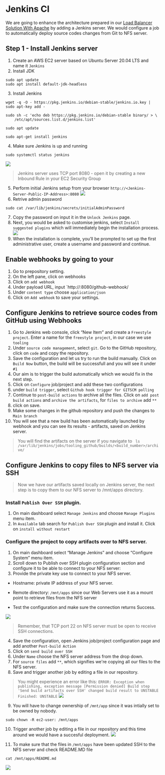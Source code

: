 # Jenkins CI
We are going to enhance the architecture prepared in our [Load Balancer Solution With Apache](https://github.com/realayo/Apache_LoadBalancer) by adding a Jenkins server. We would configure a job to automatically deploy source codes
changes from Git to NFS server.

## Step 1 - Install Jenkins server
1. Create an AWS EC2 server based on Ubuntu Server 20.04 LTS and name it `Jenkins`
2. Install JDK 
```
sudo apt update
sudo apt install default-jdk-headless
```
3. Install Jenkins
```
wget -q -O - https://pkg.jenkins.io/debian-stable/jenkins.io.key | sudo apt-key add -

sudo sh -c 'echo deb https://pkg.jenkins.io/debian-stable binary/ > \
    /etc/apt/sources.list.d/jenkins.list'

sudo apt update

sudo apt-get install jenkins
```
4. Make sure Jenkins is up and running
```
sudo systemctl status jenkins
```
![](https://user-images.githubusercontent.com/18899718/120899739-d15b9980-c5f6-11eb-8c5d-62a39384158f.png)
>Jenkins server uses TCP port 8080 - open it by creating a new Inbound Rule in your EC2 Security Group
5. Perform initial Jenkins setup from your browser `http://<Jenkins-Server-Public-IP-Address>:8080`
![](https://user-images.githubusercontent.com/18899718/120899901-96a63100-c5f7-11eb-8162-e106d3835622.png)
6. Retrive admin password
```
sudo cat /var/lib/jenkins/secrets/initialAdminPassword
```
7. Copy the password on input it in the `Unlock Jenkins` page. 
8. Next, you would be asked to customise jenkins, select `Install suggested plugins`
which will immediately begin the installation process.
![](https://user-images.githubusercontent.com/18899718/120900128-c6a20400-c5f8-11eb-9843-3a81fa321f7a.png)
9. When the installation is complete, you’ll be prompted to set up the first administrative user, create a username and password and continue.


## Enable webhooks by going to your 
1. Go to prepository setting.
2. On the left pane, click on webhooks
3. Click on `add webhook`
4. Under payload URL, input `http://<Jenkins-Server-Public-IP-Address>:8080/github-webhook/
5. Under `content type` choose `application/json`
6. Click on `Add webhook` to save your settings.

## Configure Jenkins to retrieve source codes from GitHub using Webhooks

1. Go to Jenkins web console, click “New Item” and create a `Freestyle project`. Enter a name for the `freestyle project`, in our case we use `tooling`
2. Under `source code management`, select `git`. Go to the GitHub repository, click on `code` and copy the repository.
3. Save the configuration and let us try to run the build manually. Click on `Build Now` button, the build will be successfull and you will see it under `#1`
4. Our aim is to trigger the build automatically which we would fix in the next step.
5. Click on `Configure` job/project and add these two configurations
6. under `build trigger`, select `Github hook trigger for GITSCM polling`
7. Continue to `post-build actions` to archive all the files. Click on `add post build actions` and `archive the artifacts`, for `files to archive` add `**`
8. click on save.
9. Make some changes in the github repository and push the changes to `Main branch`
10. You will see that a new build has been automatically launched by webhook and you can see its results - artifacts, saved on Jenkins server.
> You will find the artifacts on the server if you navigate to `
ls /var/lib/jenkins/jobs/tooling_github/builds/<build_number>/archive/`

##  Configure Jenkins to copy files to NFS server via SSH
> Now we have our artifacts saved locally on Jenkins server, the next step is to copy them to our NFS server to /mnt/apps directory.

### Install `Publish Over SSH` plugin.
1. On main dashboard select `Manage Jenkins` and choose `Manage Plugins` menu item.
2. In `Available` tab search for `Publish Over SSH` plugin and install it. Click on `install without restart`

### Configure the project to copy artifacts over to NFS server.
1. On main dashboard select “Manage Jenkins” and choose “Configure System” menu item.
1. Scroll down to Publish over SSH plugin configuration section and configure it to be able to connect to your NFS server:
1. Provide the private key use to connect to your NFS server.

- Hostname: private IP address of your NFS server.

- Remote directory: `/mnt/apps` since our Web Servers use it as a mount point to retrieve files from the NFS server

- Test the configuration and make sure the connection returns Success. 

![](https://user-images.githubusercontent.com/18899718/120906336-45f5fe80-c61e-11eb-8d21-c1e1350c35bb.png)
> Remember, that TCP port 22 on NFS server must be open to receive SSH connections.

4. Save the configuration, open Jenkins job/project configuration page and add another `Post-build Action`
5. Click on `send build over SSH`
6. Under `Name` choose the NFS server address from the drop down.
7. For `source files` add `**`, which signifies we're copying all our files to the NFS server.
8. Save and trigger another job by editing a file in our repository. 
> You might experience an error like this: 
`ERROR: Exception when publishing, exception message [Permission denied]
Build step 'Send build artifacts over SSH' changed build result to UNSTABLE
Finished: UNSTABLE`
![](https://user-images.githubusercontent.com/18899718/120906661-ec430380-c620-11eb-9352-7e9a4f1555af.png)

9. You will have to change ownership of `/mnt/app` since it was intially set to be owned by nobody.
```
sudo chown -R ec2-user: /mnt/apps 
```
10. Trigger another job by editing a file in our repository and this time around we would have a succesful deployment. 
![](https://user-images.githubusercontent.com/18899718/120906676-067ce180-c621-11eb-8931-fcc29f75fb20.png)

11. To make sure that the files in `/mnt/apps` have been updated SSH to the NFS server and check README.MD file
```
cat /mnt/apps/README.md
```
![](https://user-images.githubusercontent.com/18899718/120906637-b9007480-c620-11eb-8709-61ce02ac8b68.png)
